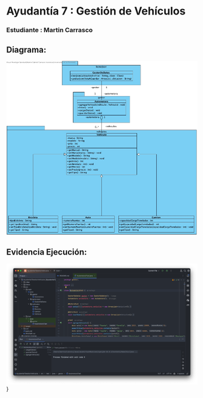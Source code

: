 # Ayudantía 7 : Gestión de Vehículos
### Estudiante : Martin Carrasco

## Diagrama: 

![Diagrama de Clases](/uml/gestionUMLfoto.jpg)


## Evidencia Ejecución:
![Evidencia de Ejecución](evidenciaEjecucion.png)}